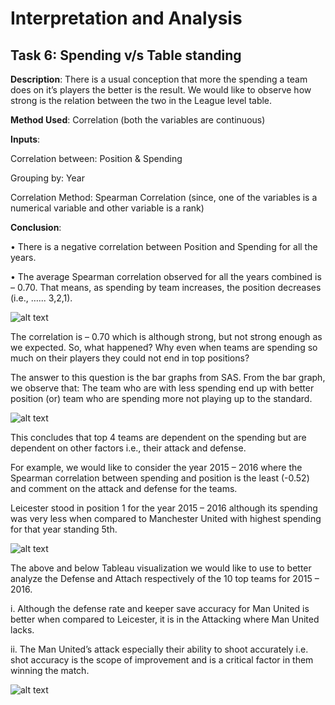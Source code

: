 # Interpretation and Analysis

## Task 6: Spending v/s Table standing    

**Description**: There is a usual conception that more the spending a team does on it’s players the better is the result. We would like to observe how strong is the relation between the two in the League level table. 

**Method Used**: Correlation (both the variables are continuous) 

**Inputs**: 

 Correlation between:   Position & Spending
  
 Grouping by:           Year 
 
 Correlation Method:    Spearman Correlation (since, one of the variables is a numerical variable and other variable is a rank)

**Conclusion**:

•	There is a negative correlation between Position and Spending for all the years.

•	The average Spearman correlation observed for all the years combined is – 0.70. That means, as spending by team increases, the position decreases (i.e., …... 3,2,1).

![alt text](https://github.com/mullapudirajaprashanth/Statistical-Analysis-EPL-data/blob/master/Output%20Images/Task6-Img1.png)

The correlation is – 0.70 which is although strong, but not strong enough as we expected. So, what happened? Why even when teams are spending so much on their players they could not end in top positions? 

The answer to this question is the bar graphs from SAS. From the bar graph, we observe that: The team who are with less spending end up with better position (or) team who are spending more not playing up to the standard. 

![alt text](https://github.com/mullapudirajaprashanth/Statistical-Analysis-EPL-data/blob/master/Output%20Images/Task6-Img2-2.PNG)

This concludes that top 4 teams are dependent on the spending but are dependent on other factors i.e., their attack and defense. 

For example, we would like to consider the year 2015 – 2016 where the Spearman correlation between spending and position is the least (-0.52) and comment on the attack and defense for the teams. 

Leicester stood in position 1 for the year 2015 – 2016 although its spending was very less when compared to Manchester United with highest spending for that year standing 5th. 

![alt text](https://github.com/mullapudirajaprashanth/Statistical-Analysis-EPL-data/blob/master/Output%20Images/Task6-Img3.png)

The above and below Tableau visualization we would like to use to better analyze the Defense and Attach respectively of the 10 top teams for 2015 – 2016. 
  
  i.	Although the defense rate and keeper save accuracy for Man United is better when compared to Leicester, it is in the Attacking where Man United lacks. 

  ii.	The Man United’s attack especially their ability to shoot accurately i.e. shot accuracy is the scope of improvement and is a critical factor in them winning the match. 

![alt text](https://github.com/mullapudirajaprashanth/Statistical-Analysis-EPL-data/blob/master/Output%20Images/Task6-Img4.png)


